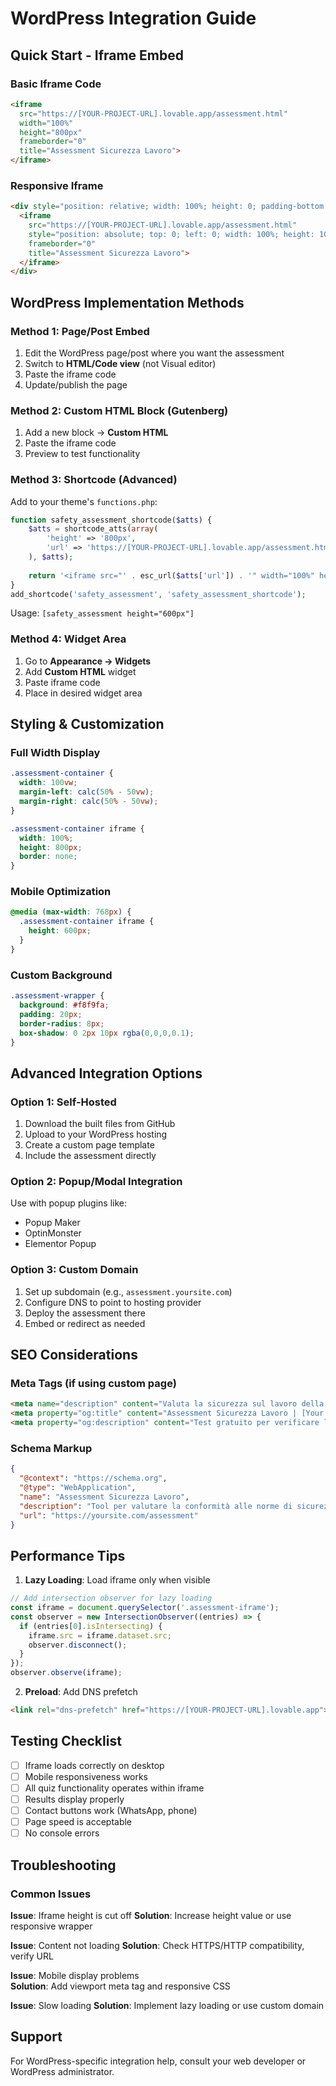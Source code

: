 # WordPress Integration Guide

## Quick Start - Iframe Embed

### Basic Iframe Code
```html
<iframe 
  src="https://[YOUR-PROJECT-URL].lovable.app/assessment.html" 
  width="100%" 
  height="800px" 
  frameborder="0" 
  title="Assessment Sicurezza Lavoro">
</iframe>
```

### Responsive Iframe
```html
<div style="position: relative; width: 100%; height: 0; padding-bottom: 56.25%;">
  <iframe 
    src="https://[YOUR-PROJECT-URL].lovable.app/assessment.html" 
    style="position: absolute; top: 0; left: 0; width: 100%; height: 100%;" 
    frameborder="0" 
    title="Assessment Sicurezza Lavoro">
  </iframe>
</div>
```

## WordPress Implementation Methods

### Method 1: Page/Post Embed
1. Edit the WordPress page/post where you want the assessment
2. Switch to **HTML/Code view** (not Visual editor)
3. Paste the iframe code
4. Update/publish the page

### Method 2: Custom HTML Block (Gutenberg)
1. Add a new block → **Custom HTML**
2. Paste the iframe code
3. Preview to test functionality

### Method 3: Shortcode (Advanced)
Add to your theme's `functions.php`:

```php
function safety_assessment_shortcode($atts) {
    $atts = shortcode_atts(array(
        'height' => '800px',
        'url' => 'https://[YOUR-PROJECT-URL].lovable.app/assessment.html'
    ), $atts);
    
    return '<iframe src="' . esc_url($atts['url']) . '" width="100%" height="' . esc_attr($atts['height']) . '" frameborder="0" title="Assessment Sicurezza Lavoro"></iframe>';
}
add_shortcode('safety_assessment', 'safety_assessment_shortcode');
```

Usage: `[safety_assessment height="600px"]`

### Method 4: Widget Area
1. Go to **Appearance → Widgets**
2. Add **Custom HTML** widget
3. Paste iframe code
4. Place in desired widget area

## Styling & Customization

### Full Width Display
```css
.assessment-container {
  width: 100vw;
  margin-left: calc(50% - 50vw);
  margin-right: calc(50% - 50vw);
}

.assessment-container iframe {
  width: 100%;
  height: 800px;
  border: none;
}
```

### Mobile Optimization
```css
@media (max-width: 768px) {
  .assessment-container iframe {
    height: 600px;
  }
}
```

### Custom Background
```css
.assessment-wrapper {
  background: #f8f9fa;
  padding: 20px;
  border-radius: 8px;
  box-shadow: 0 2px 10px rgba(0,0,0,0.1);
}
```

## Advanced Integration Options

### Option 1: Self-Hosted
1. Download the built files from GitHub
2. Upload to your WordPress hosting
3. Create a custom page template
4. Include the assessment directly

### Option 2: Popup/Modal Integration
Use with popup plugins like:
- Popup Maker
- OptinMonster  
- Elementor Popup

### Option 3: Custom Domain
1. Set up subdomain (e.g., `assessment.yoursite.com`)
2. Configure DNS to point to hosting provider
3. Deploy the assessment there
4. Embed or redirect as needed

## SEO Considerations

### Meta Tags (if using custom page)
```html
<meta name="description" content="Valuta la sicurezza sul lavoro della tua azienda con il nostro assessment gratuito di 90 secondi.">
<meta property="og:title" content="Assessment Sicurezza Lavoro | [Your Company]">
<meta property="og:description" content="Test gratuito per verificare la conformità alle norme di sicurezza sul lavoro.">
```

### Schema Markup
```json
{
  "@context": "https://schema.org",
  "@type": "WebApplication",
  "name": "Assessment Sicurezza Lavoro",
  "description": "Tool per valutare la conformità alle norme di sicurezza sul lavoro",
  "url": "https://yoursite.com/assessment"
}
```

## Performance Tips

1. **Lazy Loading**: Load iframe only when visible
```javascript
// Add intersection observer for lazy loading
const iframe = document.querySelector('.assessment-iframe');
const observer = new IntersectionObserver((entries) => {
  if (entries[0].isIntersecting) {
    iframe.src = iframe.dataset.src;
    observer.disconnect();
  }
});
observer.observe(iframe);
```

2. **Preload**: Add DNS prefetch
```html
<link rel="dns-prefetch" href="https://[YOUR-PROJECT-URL].lovable.app">
```

## Testing Checklist

- [ ] Iframe loads correctly on desktop
- [ ] Mobile responsiveness works
- [ ] All quiz functionality operates within iframe
- [ ] Results display properly
- [ ] Contact buttons work (WhatsApp, phone)
- [ ] Page speed is acceptable
- [ ] No console errors

## Troubleshooting

### Common Issues

**Issue**: Iframe height is cut off
**Solution**: Increase height value or use responsive wrapper

**Issue**: Content not loading
**Solution**: Check HTTPS/HTTP compatibility, verify URL

**Issue**: Mobile display problems  
**Solution**: Add viewport meta tag and responsive CSS

**Issue**: Slow loading
**Solution**: Implement lazy loading or use custom domain

## Support
For WordPress-specific integration help, consult your web developer or WordPress administrator.